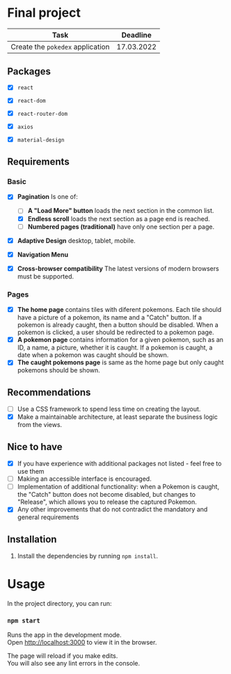 # Final project


|               Task               |  Deadline  |
| :------------------------------: | :--------: |
| Create the `pokedex` application | 17.03.2022 |



## Packages

-   [x] `react`
-   [x] `react-dom`
-   [x] `react-router-dom`
-   [x] `axios`
-   [x] `material-design`


## Requirements
### Basic

-   [x] **Pagination** Is one of:
    -   [ ] **A "Load More" button** loads the next section in the common list.
    -   [x] **Endless scroll** loads the next section as a page end is reached.
    -   [ ] **Numbered pages (traditional)** have only one section per a page.
-   [x] **Adaptive Design** desktop, tablet, mobile.
-   [x] **Navigation Menu**
-   [x] **Cross-browser compatibility** The latest versions of modern browsers must be supported.


### Pages

-   [x] **The home page** contains tiles with diferent pokemons. Each tile
        should have a picture of a pokemon, its name and a "Catch" button. If
        a pokemon is already caught, then a button should be disabled. When a
        pokemon is clicked, a user should be redirected to a pokemon page.
-   [x] **A pokemon page** contains information for a given pokemon, such as an
        ID, a name, a picture, whether it is caught. If a pokemon is caught, a
        date when a pokemon was caught should be shown.
-   [x] **The caught pokemons page** is same as the home page but only caught
        pokemons should be shown.

## Recommendations

-   [ ] Use a CSS framework to spend less time on creating the layout.
-   [x] Make a maintainable architecture, at least separate the business
        logic from the views.

## Nice to have 

-   [x]  If you have experience with additional packages not listed - feel free to use them
-   [ ] Making an accessible interface is encouraged.
-   [ ] Implementation of additional functionality: when a Pokemon is caught,   the "Catch" button does not become disabled, but changes to "Release", which allows you to release the captured Pokemon.
-   [x] Any other improvements that do not contradict the mandatory and general requirements 

## Installation

1. Install the dependencies by running `npm install`.
# Usage

In the project directory, you can run:

### `npm start`

Runs the app in the development mode.\
Open [http://localhost:3000](http://localhost:3000) to view it in the browser.

The page will reload if you make edits.\
You will also see any lint errors in the console.

